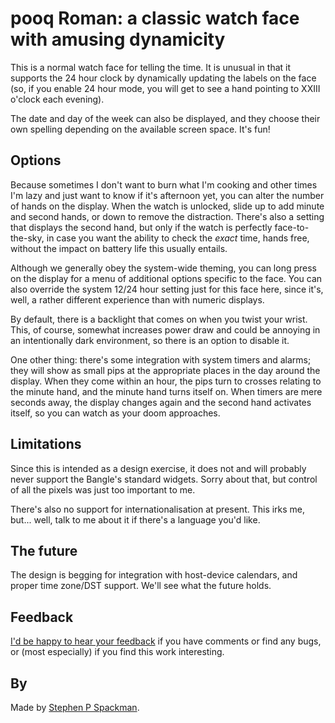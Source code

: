 # pooq Roman: a classic watch face with amusing dynamicity

This is a normal watch face for telling the time.
It is unusual in that it supports the 24 hour clock by dynamically updating the labels on the face
(so, if you enable 24 hour mode, you will get to see a hand pointing to XXIII o'clock each evening).

The date and day of the week can also be displayed, and they choose their own spelling depending on the available screen space. It's fun!

## Options

Because sometimes I don't want to burn what I'm cooking and other times I'm lazy and just want to know if it's afternoon yet,
you can alter the number of hands on the display. When the watch is unlocked, slide up to add minute and second hands, or down to remove the distraction.
There's also a setting that displays the second hand, but only if the watch is perfectly face-to-the-sky, in case you want
the ability to check the _exact_ time, hands free, without the impact on battery life this usually entails.

Although we generally obey the system-wide theming, you can long press on the display for a menu of additional options specific to the face.
You can also override the system 12/24 hour setting just for this face here, since it's, well, a rather different experience than with numeric displays.

By default, there is a backlight that comes on when you twist your wrist. This, of course, somewhat increases power draw and could be
annoying in an intentionally dark environment, so there is an option to disable it.

One other thing: there's some integration with system timers and alarms; they will show as small pips at the appropriate places
in the day around the display. When they come within an hour, the pips turn to crosses relating to the minute hand, and the minute
hand turns itself on. When timers are mere seconds away, the display changes again and the second hand activates itself, so you
can watch as your doom approaches.

## Limitations

Since this is intended as a design exercise, it does not and will probably never support the Bangle's standard widgets.
Sorry about that, but control of all the pixels was just too important to me.

There's also no support for internationalisation at present. This irks me, but... well, talk to me about it if there's a language you'd like.

## The future

The design is begging for integration with host-device calendars, and proper time zone/DST support. We'll see what the future holds.

## Feedback

[I'd be happy to hear your feedback](https://www.github.com/stephenPspackman) if you have comments or find any bugs, or (most especially)
if you find this work interesting.

## By

Made by [Stephen P Spackman](https://www.github.com/stephenPspackman).
